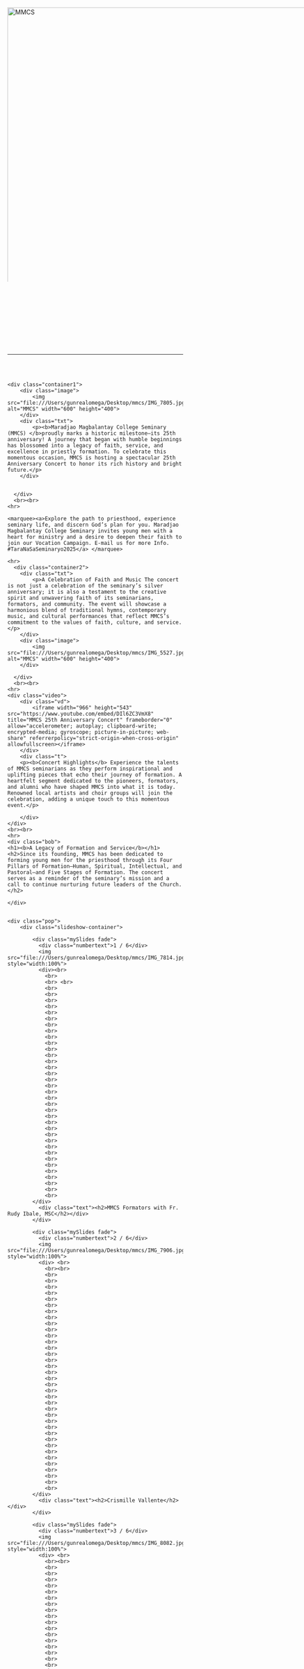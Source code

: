 <!DOCTYPE html>
<html>
<head>
    <meta charset="UTF-8" />
    <title>MMCS's 25th Anniversary Concert</title>
   <style>
    body {
        background-image: url('file:///Users/gunrealomega/Desktop/mmcs/istockphoto-2158203844-612x612.jpg');
        background-repeat: no-repeat;
        background-attachment: fixed;
        background-size: 100% 100%;
    }
    .header{
        display: grid;
        align-items: center; 
        grid-template-columns: 1fr;
        column-gap: 0px;
    }
        .jpg{
        max-width: 500%;
        max-height:100%;
        float: left;

        }

    
    .cont {
        display: grid;
        align-items: center; 
        grid-template-columns: 1.5fr 2fr;
        column-gap: 0px;
       }
       
       img {
         max-width: 230%;
         max-height:70%;
         float: left;
       }
       
       .text {
         font-size: 30px;
         padding-left: 20px;
         padding-top: 5%;
         float: left;
         color:white;
       }
       .txt{

       
         font-size: 30px;
         padding-left: 20px;
         padding-top: 5%;
        float: left;
        color:white;

       }

       .container1 {
        display: grid;
        align-items: center; 
        grid-template-columns: 1.5fr 2fr;
        column-gap: 0px;
       }
       .container2 {
        display: grid;
        align-items: center; 
        grid-template-columns: 2.1fr 1.5fr;
        column-gap: 0px;
       }
       .container3 {
        display: grid;
        align-items: center; 
        grid-template-columns: 1fr 1fr 1fr;
        column-gap: 0px;
       }
       .video{
        display: grid;
        align-items: center; 
        grid-template-columns: 1.5fr 2fr;
        column-gap: 0px;
       }
       .t{
        font-size: 30px;
         padding-left: 20px;
         padding-top: 5%;
        float: left;
        color:white;

       }
       a {
        text-decoration: none;
        color: #fefefe;
        }
    .bob{
        text-decoration: none;
        color: #fefefe;
        text-align: center;
    }
        * {box-sizing: border-box}
    .pop {font-family: Verdana, sans-serif; margin:0}
    .mySlides {display: none}
    img {vertical-align: middle;}


    .slideshow-container {
    max-width: 1000px;
    position: relative;
    margin: auto;
    }

    




    .text {
    color: #f2f2f2;
    font-size: 15px;
    padding: 8px 12px;
    position: absolute;
    bottom: 8px;
    width: 100%;
    text-align: center;
    }


    .numbertext {
    color: #f2f2f2;
    font-size: 12px;
    padding: 8px 12px;
    position: absolute;
    top: 0;
    }

  
    .dot {
    cursor: pointer;
    height: 15px;
    width: 15px;
    margin: 0 2px;
    background-color: #bbb;
    border-radius: 50%;
    display: inline-block;
    transition: background-color 0.6s ease;
    }

    .active, .dot:hover {
    background-color: #717171;
    }

    
    .fade {
    animation-name: fade;
    animation-duration: 1.5s;
    }

    @keyframes fade {
    from {opacity: .4} 
    to {opacity: 1}
    }
    b{
        color: rgb(4, 255, 4);
    }
    
 
   </style>
    

</head>
<body>  
    <div class="header">
        <div class="jpg">
    <img src="file:///Users/gunrealomega/Desktop/mmcs/Hitting%20a%20Milestone%20MMCS%20Celebrates%2025th%20Anniversary%20with%20Grand%20Concert.jpg" alt="MMCS" width="1420" height="900">
    </div>
   </div>
   <br>
    <hr>
    <br><br>
    
    <div class="container1">
        <div class="image">
            <img src="file:///Users/gunrealomega/Desktop/mmcs/IMG_7805.jpg" alt="MMCS" width="600" height="400">
        </div>
        <div class="txt">
            <p><b>Maradjao Magbalantay College Seminary (MMCS) </b>proudly marks a historic milestone—its 25th anniversary! A journey that began with humble beginnings has blossomed into a legacy of faith, service, and excellence in priestly formation. To celebrate this momentous occasion, MMCS is hosting a spectacular 25th Anniversary Concert to honor its rich history and bright future.</p>
        </div>
        
        
      </div>
      <br><br>
    <hr>
    
    <marquee><a>Explore the path to priesthood, experience seminary life, and discern God’s plan for you. Maradjao Magbalantay College Seminary invites young men with a heart for ministry and a desire to deepen their faith to join our Vocation Campaign. E-mail us for more Info. #TaraNaSaSeminaryo2025</a> </marquee>

    <hr>
      <div class="container2">
        <div class="txt">
            <p>A Celebration of Faith and Music The concert is not just a celebration of the seminary’s silver anniversary; it is also a testament to the creative spirit and unwavering faith of its seminarians, formators, and community. The event will showcase a harmonious blend of traditional hymns, contemporary music, and cultural performances that reflect MMCS’s commitment to the values of faith, culture, and service.</p>
        </div>
        <div class="image">
            <img src="file:///Users/gunrealomega/Desktop/mmcs/IMG_5527.jpg" alt="MMCS" width="600" height="400">
        </div>
        
      </div>
      <br><br>
    <hr>
    <div class="video">
        <div class="vd">
            <iframe width="966" height="543" src="https://www.youtube.com/embed/DIl6ZC3VmX8" title="MMCS 25th Anniversary Concert" frameborder="0" allow="accelerometer; autoplay; clipboard-write; encrypted-media; gyroscope; picture-in-picture; web-share" referrerpolicy="strict-origin-when-cross-origin" allowfullscreen></iframe>
        </div>
        <div class="t">
        <p><b>Concert Highlights</b> Experience the talents of MMCS seminarians as they perform inspirational and uplifting pieces that echo their journey of formation. A heartfelt segment dedicated to the pioneers, formators, and alumni who have shaped MMCS into what it is today. Renowned local artists and choir groups will join the celebration, adding a unique touch to this momentous event.</p>

        </div>
    </div>
    <br><br>
    <hr>
    <div class="bob">
    <h1><b>A Legacy of Formation and Service</b></h1><h2>Since its founding, MMCS has been dedicated to forming young men for the priesthood through its Four Pillars of Formation—Human, Spiritual, Intellectual, and Pastoral—and Five Stages of Formation. The concert serves as a reminder of the seminary’s mission and a call to continue nurturing future leaders of the Church.</h2>

    </div>

    
    <div class="pop">
        <div class="slideshow-container">

            <div class="mySlides fade">
              <div class="numbertext">1 / 6</div>
              <img src="file:///Users/gunrealomega/Desktop/mmcs/IMG_7814.jpg" style="width:100%">
              <div><br>
                <br>
                <br> <br>
                <br>
                <br>
                <br>
                <br>
                <br>
                <br>
                <br>
                <br>
                <br>
                <br>
                <br>
                <br>
                <br>
                <br>
                <br>
                <br>
                <br>
                <br>
                <br>
                <br>
                <br>
                <br>
                <br>
                <br>
                <br>
                <br>
                <br>
                <br>
                <br>
                <br>
                <br>
                <br>
                <br>
                <br>
                <br>
            </div>
              <div class="text"><h2>MMCS Formators with Fr. Rudy Ibale, MSC</h2></div>
            </div>
            
            <div class="mySlides fade">
              <div class="numbertext">2 / 6</div>
              <img src="file:///Users/gunrealomega/Desktop/mmcs/IMG_7906.jpg" style="width:100%">
              <div> <br>
                <br><br>
                <br>
                <br>
                <br>
                <br>
                <br>
                <br>
                <br>
                <br>
                <br>
                <br>
                <br>
                <br>
                <br>
                <br>
                <br>
                <br>
                <br>
                <br>
                <br>
                <br>
                <br>
                <br>
                <br>
                <br>
                <br>
                <br>
                <br>
                <br>
                <br>
                <br>
                <br>
                <br>
                <br>
                <br>
                <br>
                <br>
            </div>
              <div class="text"><h2>Crismille Vallente</h2></div>
            </div>
            
            <div class="mySlides fade">
              <div class="numbertext">3 / 6</div>
              <img src="file:///Users/gunrealomega/Desktop/mmcs/IMG_8082.jpg" style="width:100%">
              <div> <br>
                <br><br>
                <br>
                <br>
                <br>
                <br>
                <br>
                <br>
                <br>
                <br>
                <br>
                <br>
                <br>
                <br>
                <br>
                <br>
                <br>
                <br>
                <br>
                <br>
                <br>
                <br>
                <br>
                <br>
                <br>
                <br>
                <br>
                <br>
                <br>
                <br>
                <br>
                <br>
                <br>
                <br>
                <br>
                <br>
                <br>
                <br>
            </div>
              <div class="text"><h2>MMCS Alumni Priests</h2></div>
            </div>
            <div class="mySlides fade">
                <div class="numbertext">4 / 6</div>
                <img src="file:///Users/gunrealomega/Desktop/mmcs/IMG_8351.jpg" style="width:100%">
                <div> <br>
                    <br><br>
                    <br>
                    <br>
                    <br>
                    <br>
                    <br>
                    <br>
                    <br>
                    <br>
                    <br>
                    <br>
                    <br>
                    <br>
                    <br>
                    <br>
                    <br>
                    <br>
                    <br>
                    <br>
                    <br>
                    <br>
                    <br>
                    <br>
                    <br>
                    <br>
                    <br>
                    <br>
                    <br>
                    <br>
                    <br>
                    <br>
                    <br>
                    <br>
                    <br>
                    <br>
                    <br>
                    <br>
                </div>
                <div class="text"><h2>Most.Rev.Antonieto D. Cabajog, DD.</h2></div>
              </div>
              
              <div class="mySlides fade">
                <div class="numbertext">5 / 6</div>
                <img src="file:///Users/gunrealomega/Desktop/mmcs/IMG_8421.jpg" style="width:100%">
                <div> <br>
                    <br><br>
                    <br>
                    <br>
                    <br>
                    <br>
                    <br>
                    <br>
                    <br>
                    <br>
                    <br>
                    <br>
                    <br>
                    <br>
                    <br>
                    <br>
                    <br>
                    <br>
                    <br>
                    <br>
                    <br>
                    <br>
                    <br>
                    <br>
                    <br>
                    <br>
                    <br>
                    <br>
                    <br>
                    <br>
                    <br>
                    <br>
                    <br>
                    <br>
                    <br>
                    <br>
                    <br>
                    <br>
                </div>
                <div class="text"><h2>Don Petok Band Vocalist/Pianist - Jasper Numock</h2></div>
              </div>
              
              <div class="mySlides fade">
                <div class="numbertext">6 / 6</div>
                <img src="file:///Users/gunrealomega/Desktop/mmcs/IMG_8738.jpg" style="width:100%">
                <div> <br>
                    <br><br>
                    <br>
                    <br>
                    <br>
                    <br>
                    <br>
                    <br>
                    <br>
                    <br>
                    <br>
                    <br>
                    <br>
                    <br>
                    <br>
                    <br>
                    <br>
                    <br>
                    <br>
                    <br>
                    <br>
                    <br>
                    <br>
                    <br>
                    <br>
                    <br>
                    <br>
                    <br>
                    <br>
                    <br>
                    <br>
                    <br>
                    <br>
                    <br>
                    <br>
                    <br>
                    <br>
                    <br>
                </div>
                <div class="text"><h2>Don Petok Band Vocalist - Joquezelle Numock</h2></div>
              </div>
            
            
            </div>

            
            
            <div style="text-align:center">
              <span class="dot" onclick="currentSlide(1)"></span> 
              <span class="dot" onclick="currentSlide(2)"></span> 
              <span class="dot" onclick="currentSlide(3)"></span>
              <span class="dot" onclick="currentSlide(4)"></span> 
              <span class="dot" onclick="currentSlide(5)"></span> 
              <span class="dot" onclick="currentSlide(6)"></span>  
            </div>
            
            <script>
            let slideIndex = 1;
            showSlides(slideIndex);
            
            function plusSlides(n) {
              showSlides(slideIndex += n);
            }
            
            function currentSlide(n) {
              showSlides(slideIndex = n);
            }
            
            function showSlides(n) {
              let i;
              let slides = document.getElementsByClassName("mySlides");
              let dots = document.getElementsByClassName("dot");
              if (n > slides.length) {slideIndex = 1}    
              if (n < 1) {slideIndex = slides.length}
              for (i = 0; i < slides.length; i++) {
                slides[i].style.display = "none";  
              }
              for (i = 0; i < dots.length; i++) {
                dots[i].className = dots[i].className.replace(" active", "");
              }
              slides[slideIndex-1].style.display = "block";  
              dots[slideIndex-1].className += " active";
            }
            </script>
    </div>
      
    

    
   
</body>
</html>
